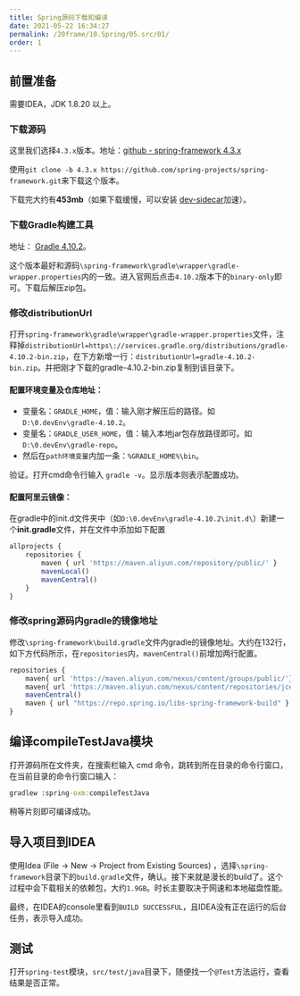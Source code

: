 ```yaml
---
title: Spring源码下载和编译
date: 2021-05-22 16:34:27
permalink: /20frame/10.Spring/05.src/01/
order: 1
---
```


## 前置准备

需要IDEA，JDK 1.8.20 以上。

### 下载源码

这里我们选择`4.3.x`版本。地址：[github - spring-framework 4.3.x](https://github.com/spring-projects/spring-framework/tree/4.3.x)

使用`git clone -b 4.3.x https://github.com/spring-projects/spring-framework.git`来下载这个版本。

下载完大约有**453mb**（如果下载缓慢，可以安装 [dev-sidecar](https://github.com/docmirror/dev-sidecar)加速）。

### 下载Gradle构建工具

地址： [Gradle 4.10.2](https://gradle.org/releases/)。

这个版本最好和源码`\spring-framework\gradle\wrapper\gradle-wrapper.properties`内的一致。进入官网后点击`4.10.2`版本下的`binary-only`即可。下载后解压zip包。

### 修改distributionUrl

打开`spring-framework\gradle\wrapper\gradle-wrapper.properties`文件，注释掉`distributionUrl=https\://services.gradle.org/distributions/gradle-4.10.2-bin.zip`，在下方新增一行：`distributionUrl=gradle-4.10.2-bin.zip`。并把刚才下载的gradle-4.10.2-bin.zip复制到该目录下。

#### 配置环境变量及仓库地址：

- 变量名：`GRADLE_HOME`，值：输入刚才解压后的路径。如 `D:\0.devEnv\gradle-4.10.2`。
- 变量名：`GRADLE_USER_HOME`，值：输入本地jar包存放路径即可。如`D:\0.devEnv\gradle-repo`。
- 然后在`path环境变量`内加一条：`%GRADLE_HOME%\bin`。

验证。打开cmd命令行输入 `gradle -v`。显示版本则表示配置成功。

#### 配置阿里云镜像：

在gradle中的init.d文件夹中（如`D:\0.devEnv\gradle-4.10.2\init.d\`）新建一个**init.gradle**文件，并在文件中添加如下配置

```javascript
allprojects {
    repositories {
        maven { url 'https://maven.aliyun.com/repository/public/' }
        mavenLocal()
        mavenCentral()
    }
}
```



### 修改spring源码内gradle的镜像地址

修改`\spring-framework\build.gradle`文件内gradle的镜像地址。大约在132行，如下方代码所示，在`repositories`内，`mavenCentral()`前增加两行配置。

```javascript {3,4}
repositories {
    maven{ url 'https://maven.aliyun.com/nexus/content/groups/public/'}
    maven{ url 'https://maven.aliyun.com/nexus/content/repositories/jcenter'}
    mavenCentral()
    maven { url "https://repo.spring.io/libs-spring-framework-build" }
}
```

## 编译compileTestJava模块

打开源码所在文件夹，在搜索栏输入 cmd 命令，跳转到所在目录的命令行窗口，在当前目录的命令行窗口输入：

```bat
gradlew :spring-oxm:compileTestJava
```

稍等片刻即可编译成功。

## 导入项目到IDEA

使用Idea (File -> New -> Project from Existing Sources) ，选择`\spring-framework`目录下的`build.gradle`文件，确认。接下来就是漫长的build了。这个过程中会下载相关的依赖包，大约`1.9GB`。时长主要取决于网速和本地磁盘性能。

最终，在IDEA的console里看到`BUILD SUCCESSFUL`，且IDEA没有正在运行的后台任务，表示导入成功。

## 测试

打开`spring-test`模块，`src/test/java`目录下，随便找一个`@Test`方法运行，查看结果是否正常。
